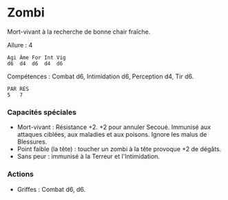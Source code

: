 
# Zombi
Mort-vivant à la recherche de bonne chair fraîche.

Allure : 4

	Agi	Âme	For	Int	Vig
	d6	d4	d6	d4	d6

Compétences : Combat d6, Intimidation d6, Perception d4, Tir d6.

	PAR	RES
	5	7

### Capacités spéciales
- Mort-vivant : Résistance +2. +2 pour annuler Secoué. Immunisé aux attaques ciblées, aux maladies et aux poisons. Ignore les malus de Blessures.
- Point faible (la tête) :  toucher un zombi à la tête provoque +2 de dégâts.
- Sans peur : immunisé à la Terreur et l'Intimidation.

### Actions
- Griffes : Combat d6, d6.
